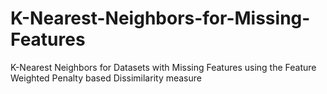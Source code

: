 # K-Nearest-Neighbors-for-Missing-Features
K-Nearest Neighbors for Datasets with Missing Features using the Feature Weighted Penalty based Dissimilarity measure
